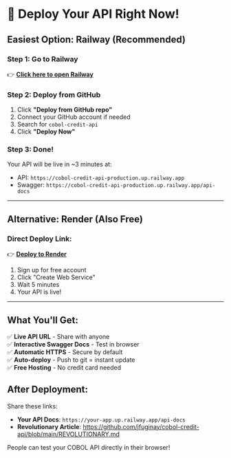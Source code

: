 # 🚀 Deploy Your API Right Now!

## Easiest Option: Railway (Recommended)

### Step 1: Go to Railway
👉 **[Click here to open Railway](https://railway.app/new)**

### Step 2: Deploy from GitHub
1. Click **"Deploy from GitHub repo"**
2. Connect your GitHub account if needed
3. Search for `cobol-credit-api`
4. Click **"Deploy Now"**

### Step 3: Done! 
Your API will be live in ~3 minutes at:
- API: `https://cobol-credit-api-production.up.railway.app`
- Swagger: `https://cobol-credit-api-production.up.railway.app/api-docs`

---

## Alternative: Render (Also Free)

### Direct Deploy Link:
👉 **[Deploy to Render](https://render.com/deploy?repo=https://github.com/jfuginay/cobol-credit-api)**

1. Sign up for free account
2. Click "Create Web Service"
3. Wait 5 minutes
4. Your API is live!

---

## What You'll Get:

✅ **Live API URL** - Share with anyone  
✅ **Interactive Swagger Docs** - Test in browser  
✅ **Automatic HTTPS** - Secure by default  
✅ **Auto-deploy** - Push to git = instant update  
✅ **Free Hosting** - No credit card needed  

## After Deployment:

Share these links:
- **Your API Docs**: `https://your-app.up.railway.app/api-docs`
- **Revolutionary Article**: https://github.com/jfuginay/cobol-credit-api/blob/main/REVOLUTIONARY.md

People can test your COBOL API directly in their browser!